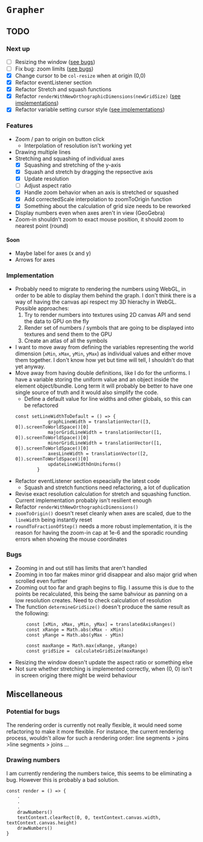 # `Grapher`
## TODO 
### Next up
- [ ] Resizing the window ([see bugs](#bugs))
- [ ] Fix bug: zoom limits ([see bugs](#bugs))
- [x] Change cursor to be `col-resize` when at origin (0,0)
- [x] Refactor eventListener section
- [x] Refactor Stretch and squash functions
- [x] Refactor `renderWithNewOrthographicDimensions(newGridSize)` ([see implementations](#implementation))
- [x] Refactor variable setting cursor style ([see implementations](#implementation))
### Features
- Zoom / pan to origin on button click
    - Interpolation of resolution isn't working yet
- Drawing multiple lines
- Stretching and squashing of individual axes
    - [x] Squashing and stretching of the y-axis
    - [x] Squash and stretch by dragging the repsective axis
    - [x] Update resolution
    - [ ] Adjust aspect ratio
    - [x] Handle zoom behavior when an axis is stretched or squashed
    - [x] Add correctedScale interpolation to zoomToOrigin function
    - [x] Something about the calculation of grid size needs to be reworked
- Display numbers even when axes aren't in view (GeoGebra)
- Zoom-in shouldn't zoom to exact mouse position, it should zoom to nearest point (round)
#### Soon
- Maybe label for axes (x and y)
- Arrows for axes



### Implementation 
- Probably need to migrate to rendering the numbers using WebGL, in order to be able to display them behind the graph. I don't think there is a way of having the canvas api respect my 3D hierachy in WebGL.
Possible approaches:
    1. Try to render numbers into textures using 2D canvas API and send the data to GPU on the fly
    2. Render set of numbers / symbols that are going to be displayed into textures and send them to the GPU 
    3. Create an atlas of all the symbols
- I want to move away from defining the variables representing the world dimension (`xMin`, `xMax`, `yMin`, `yMax`) as individual values and either move them together. I don't know how yet but time will tell, I shouldn't do that yet anyway.
- Move away from having double definitions, like I do for the unfiorms. I have a variable storing the uniform value and an object inside the element object/bundle. Long term it will probably be better to have one single source of truth and it would also simplify the code. 
    - Define a default value for line widths and other globals, so this can be refactored
    ```JS
    const setLineWidthToDefault = () => {
                graphLineWidth = translationVector([3, 0]).screenToWorldSpace()[0]
                majorGridLineWidth = translationVector([1, 0]).screenToWorldSpace()[0]
                minorGridLineWidth = translationVector([1, 0]).screenToWorldSpace()[0]
                axesLineWidth = translationVector([2, 0]).screenToWorldSpace()[0]
                updateLineWidthOnUniforms()
            }
    ```
- Refactor eventListener section espeacially the latest code
    - Squash and stretch functions need refactoring, a lot of duplication
- Revise exact resolution calculation for stretch and squashing function. Current implementation probably isn't resilient enough
- Refactor `renderWithNewOrthographicDimensions()`
- `zoomToOrigin()` doesn't reset cleanly when axes are scaled, due to the `lineWidth` being instantly reset
- `roundToFractionOfStep()` needs a more robust implementation, it is the reason for having the zoom-in cap at 1e-6 and the sporadic rounding errors when showing the mouse coordinates


### Bugs
- Zooming in and out still has limits that aren't handled
- Zooming in too far makes minor grid disappear and also major grid when scrolled even further
- Zooming out too far and graph begins to flig. I assume this is due to the points be recalculated, this being the same bahviour as panning on a low resolution creates. Need to check calculation of resolution 
- The function `determineGridSize()` doesn't produce the same result as the following:
    ```JS
        const [xMin, xMax, yMin, yMax] = translatedAxisRanges()
        const xRange = Math.abs(xMax - xMin)
        const yRange = Math.abs(yMax - yMin)

        const maxRange = Math.max(xRange, yRange)
        const gridSize =  calculateGridSize(maxRange)
    ```
- Resizing the window doesn't update the aspect ratio or something else
- Not sure whether stretching is implemented correctly, when (0, 0) isn't in screen origing there might be weird behaviour 

## Miscellaneous 
### Potential for bugs
The rendering order is currently not really flexible, it would need some refactoring to make it more flexible. For instance, the current rendering process, wouldn't allow for such a rendering order: line segments > joins >line segments > joins ...

### Drawing numbers
I am currently rendering the numbers twice, this seems to be eliminating a bug. However this is probably a bad solution.
```JS
const render = () => {
    .
    .
    .
    drawNumbers()
    textContext.clearRect(0, 0, textContext.canvas.width, textContext.canvas.height)
    drawNumbers()
}
```
